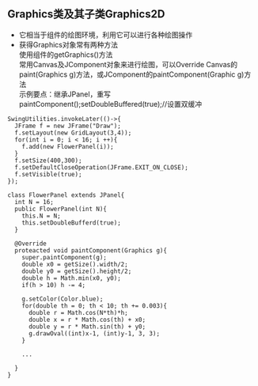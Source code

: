 ## Graphics类及其子类Graphics2D
- 它相当于组件的绘图环境，利用它可以进行各种绘图操作
- 获得Graphics对象常有两种方法  
使用组件的getGraphics()方法  
常用Canvas及JComponent对象来进行绘图，可以Override Canvas的paint(Graphics g)方法，或JComponent的paintComponent(Graphic g)方法  
示例要点：继承JPanel，重写paintComponent();setDoubleBuffered(true);//设置双缓冲  
```
SwingUtilities.invokeLater(()->{
  JFrame f = new JFrame("Draw");
  f.setLayout(new GridLayout(3,4));
  for(int i = 0; i < 16; i ++){
    f.add(new FlowerPanel(i));
  }
  f.setSize(400,300);
  f.setDefaultCloseOperation(JFrame.EXIT_ON_CLOSE);
  f.setVisible(true);
});

class FlowerPanel extends JPanel{
  int N = 16;
  public FlowerPanel(int N){
    this.N = N;
    this.setDoubleBufferd(true);
  }
  
  @Override
  proteacted void paintComponent(Graphics g){
    super.paintComponent(g);
    double x0 = getSize().width/2;
    double y0 = getSize().height/2;
    double h = Math.min(x0, y0);
    if(h > 10) h -= 4;
    
    g.setColor(Color.blue);
    for(double th = 0; th < 10; th += 0.003){
      double r = Math.cos(N*th)*h;
      double x = r * Math.cos(th) + x0;
      double y = r * Math.sin(th) + y0;
      g.drawOval((int)x-1, (int)y-1, 3, 3);
    }
    
    ...
    
  }
}
```
